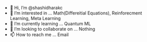 - 👋 Hi, I’m @shashidharakc
- 👀 I’m interested in ... Math(Differeitial Equations), Reinforecment Learning, Meta Learning
- 🌱 I’m currently learning ... Quantum ML
- 💞️ I’m looking to collaborate on ... Nothing  
- 📫 How to reach me ... Email 

<!---
shashidharakc/shashidharakc is a ✨ special ✨ repository because its `README.md` (this file) appears on your GitHub profile.
You can click the Preview link to take a look at your changes.
--->
